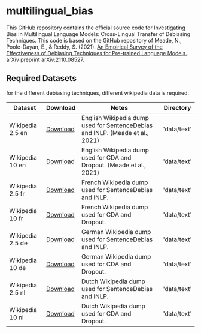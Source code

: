 # multilingual_bias
This GitHub repository contains the official source code for Investigating Bias in Multilingual Language Models: Cross-Lingual Transfer of Debiasing Techniques.
This code is based on the GitHub repository of Meade, N., Poole-Dayan, E., & Reddy, S. (2021). [An Empirical Survey of the Effectiveness of Debiasing Techniques for Pre-trained Language Models.](https://arxiv.org/pdf/2110.08527.pdf). arXiv preprint arXiv:2110.08527.

## Required Datasets
for the different debiasing techniques, different wikipedia data is required.


|Dataset | Download | Notes | Directory|
|--------|----------|-------|----------|
|Wikipedia 2.5 en |[Download](https://drive.google.com/file/d/15Cm8E9_ZfvBhztQwjlk0GuJIjkxQSt_V/view?usp=sharing)| English Wikipedia dump used for SentenceDebias and INLP. (Meade et al., 2021) |'data/text'|
|Wikipedia 10 en  |[Download](https://drive.google.com/file/d/1NbQPD5236_LOUiHikMlVvi53gi07u2kE/view?usp=sharing)| English Wikipedia dump used for CDA and Dropout. (Meade et al., 2021) |'data/text'|
|Wikipedia 2.5 fr |[Download](https://drive.google.com/file/d/12M-ClC97-HtLHol9WDtV2-EKFOi2JFBP/view?usp=sharing)| French Wikipedia dump used for SentenceDebias and INLP. |'data/text'|
|Wikipedia 10 fr  |[Download](https://drive.google.com/file/d/1sfzULqSeOfbBk_OKqto9tCB8ETl0cd__/view?usp=sharing)| French Wikipedia dump used for CDA and Dropout. |'data/text'|
|Wikipedia 2.5 de |[Download](https://drive.google.com/file/d/17Xt6rZO63pdtNA4wvZ6FKkfbUzo5hchw/view?usp=sharing)| German Wikipedia dump used for SentenceDebias and INLP. |'data/text'|
|Wikipedia 10 de  |[Download](https://drive.google.com/file/d/1zzA-nxbQh2uP81hk4PI5gn9f3YcEVGuM/view?usp=sharing)| German Wikipedia dump used for CDA and Dropout. |'data/text'|
|Wikipedia 2.5 nl |[Download](https://drive.google.com/file/d/1e-4iJBEkLE53ZH9NnnNi9kSAcTiy1PBp/view?usp=sharing)| Dutch Wikipedia dump used for SentenceDebias and INLP. |'data/text'|
|Wikipedia 10 nl  |[Download](https://drive.google.com/file/d/1PbSYTpweuyHN1oDQXqQKxx7Zyr8i2Y_I/view?usp=sharing)| Dutch Wikipedia dump used for CDA and Dropout. |'data/text'|

